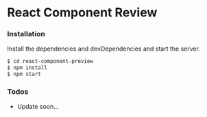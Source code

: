 # React Component Review

### Installation

Install the dependencies and devDependencies and start the server.

```sh
$ cd react-component-preview
$ npm install
$ npm start
```



### Todos

 - Update soon...
